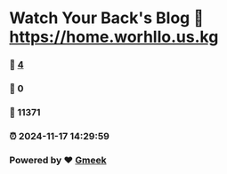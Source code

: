 # Watch Your Back's Blog :link: https://home.worhllo.us.kg 
### :page_facing_up: [4](https://home.worhllo.us.kg/tag.html) 
### :speech_balloon: 0 
### :hibiscus: 11371 
### :alarm_clock: 2024-11-17 14:29:59 
### Powered by :heart: [Gmeek](https://github.com/Meekdai/Gmeek)
